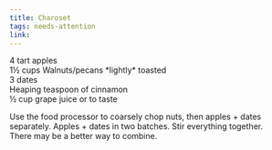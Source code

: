 ```yaml
---
title: Charoset
tags: needs-attention
link: 
---
```

4 tart apples  
1½ cups Walnuts/pecans \*lightly\* toasted  
3 dates  
Heaping teaspoon of cinnamon  
½ cup grape juice or to taste 

Use the food processor to coarsely chop nuts, then apples \+ dates separately. Apples \+ dates in two batches. Stir everything together.   
There may be a better way to combine.

